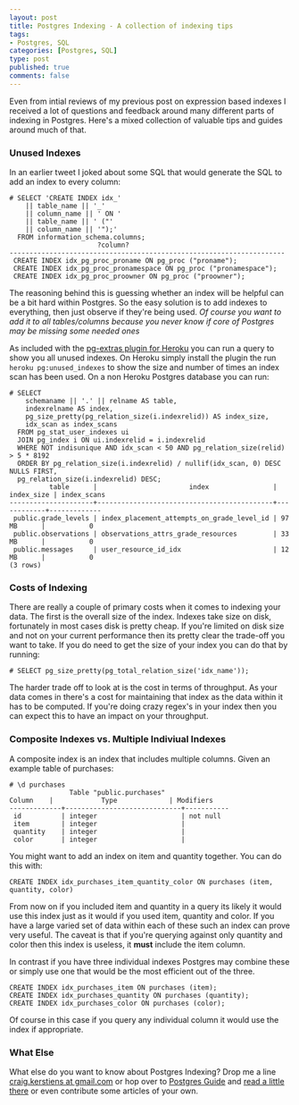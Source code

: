 ```yaml
--- 
layout: post
title: Postgres Indexing - A collection of indexing tips
tags: 
- Postgres, SQL
categories: [Postgres, SQL]
type: post
published: true
comments: false
---
```


Even from intial reviews of my previous post on expression based indexes I received a lot of questions and feedback around many different parts of indexing in Postgres. Here's a mixed collection of valuable tips and guides around much of that.

### Unused Indexes

In an earlier tweet I joked about some SQL that would generate the SQL to add an index to every column:

    # SELECT 'CREATE INDEX idx_' 
        || table_name || '_' 
        || column_name || ' ON ' 
        || table_name || ' ("' 
        || column_name || '");' 
      FROM information_schema.columns;
                          ?column?
    ---------------------------------------------------------------------
     CREATE INDEX idx_pg_proc_proname ON pg_proc ("proname");
     CREATE INDEX idx_pg_proc_pronamespace ON pg_proc ("pronamespace");
     CREATE INDEX idx_pg_proc_proowner ON pg_proc ("proowner");

<!-- more -->

The reasoning behind this is guessing whether an index will be helpful can be a bit hard within Postgres. So the easy solution is to add indexes to everything, then just observe if they're being used. *Of course you want to add it to all tables/columns because you never know if core of Postgres may be missing some needed ones*

As included with the [pg-extras plugin for Heroku](https://github.com/heroku/heroku-pg-extras) you can run a query to show you all unused indexes. On Heroku simply install the plugin the run `heroku pg:unused_indexes` to show the size and number of times an index scan has been used. On a non Heroku Postgres database you can run:

    # SELECT
        schemaname || '.' || relname AS table,
        indexrelname AS index,
        pg_size_pretty(pg_relation_size(i.indexrelid)) AS index_size,
        idx_scan as index_scans
      FROM pg_stat_user_indexes ui
      JOIN pg_index i ON ui.indexrelid = i.indexrelid
      WHERE NOT indisunique AND idx_scan < 50 AND pg_relation_size(relid) > 5 * 8192
      ORDER BY pg_relation_size(i.indexrelid) / nullif(idx_scan, 0) DESC NULLS FIRST,
      pg_relation_size(i.indexrelid) DESC;
              table      |                       index                | index_size | index_scans
    ---------------------+--------------------------------------------+------------+-------------
     public.grade_levels | index_placement_attempts_on_grade_level_id | 97 MB      |           0
     public.observations | observations_attrs_grade_resources         | 33 MB      |           0
     public.messages     | user_resource_id_idx                       | 12 MB      |           0
    (3 rows)

### Costs of Indexing

There are really a couple of primary costs when it comes to indexing your data. The first is the overall size of the index. Indexes take size on disk, fortunately in most cases disk is pretty cheap. If you're limited on disk size and not on your current performance then its pretty clear the trade-off you want to take. If you do need to get the size of your index you can do that by running:

    # SELECT pg_size_pretty(pg_total_relation_size('idx_name'));

The harder trade off to look at is the cost in terms of throughput. As your data comes in there's a cost for maintaining that index as the data within it has to be computed. If you're doing crazy regex's in your index then you can expect this to have an impact on your throughput. 

### Composite Indexes vs. Multiple Indiviual Indexes

A composite index is an index that includes multiple columns. Given an example table of purchases:

    # \d purchases
                   Table "public.purchases"
    Column    |            Type             | Modifiers
    -------------+-----------------------------+-----------
     id          | integer                     | not null
     item        | integer                     |
     quantity    | integer                     |
     color       | integer                     |

You might want to add an index on item and quantity together. You can do this with:

    CREATE INDEX idx_purchases_item_quantity_color ON purchases (item, quantity, color)

From now on if you included item and quantity in a query its likely it would use this index just as it would if you used item, quantity and color. If you have a large varied set of data within each of these such an index can prove very useful. The caveat is that if you're querying against only quantity and color then this index is useless, it **must** include the item column.

In contrast if you have three individual indexes Postgres may combine these or simply use one that would be the most efficient out of the three.

    CREATE INDEX idx_purchases_item ON purchases (item);
    CREATE INDEX idx_purchases_quantity ON purchases (quantity);
    CREATE INDEX idx_purchases_color ON purchases (color);

Of course in this case if you query any individual column it would use the index if appropriate. 

### What Else

What else do you want to know about Postgres Indexing? Drop me a line [craig.kerstiens at gmail.com](mailto:craig.kerstiens@gmail.com) or hop over to [Postgres Guide](http://www.postgresguide.com) and [read a little there](http://postgresguide.com/performance/indexes.html) or even contribute some articles of your own.

<!-- Perfect Audience - why postgres - DO NOT MODIFY -->
<img src="http://ads.perfectaudience.com/seg?add=691030&t=2" width="1" height="1" border="0" />
<!-- End of Audience Pixel -->